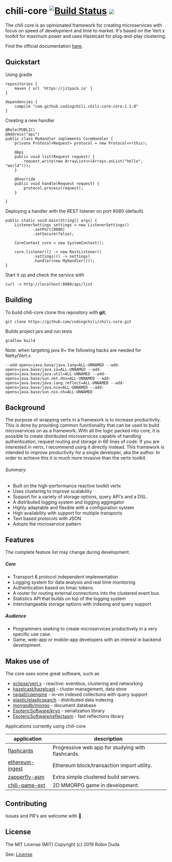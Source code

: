 # chili-core [![Build Status](https://travis-ci.org/codingchili/chili-core.svg?branch=master)](https://travis-ci.org/codingchili/chili-core) [![](https://jitpack.io/v/codingchili/chili-core.svg)](https://jitpack.io/#codingchili/chili-core)

The chili core is an opinionated framework for creating microservices with focus on speed of development and time to market. 
It's based on the Vert.x toolkit for maximum power and uses Hazelcast for plug-and-play clustering. 

Find the official documentation [here](https://codingchili.github.io/chili-core/).

## Quickstart

Using gradle
```$groovy
repositories {
    maven { url 'https://jitpack.io' }
}

dependencies {
    compile "com.github.codingchili.chili-core:core:1.1.0"
}
```

Creating a new handler

```$java
@Role(PUBLIC)
@Address("api")
public class MyHandler implements CoreHandler {
    private Protocol<Request> protocol = new Protocol<>(this);
    
    @Api
    public void list(Request request) {
        request.write(new ArrayList<>(Arrays.asList("hello", "world")));
    } 
    
    @Override
    public void handle(Request request) {
        protocol.process(request);
    }
    
}
```

Deploying a handler with the REST listener on port 8080 (default).

```$java
public static void main(String[] args) {
    ListenerSettings settings = new ListenerSettings()
            .setPort(8080)
            .setSecure(false);

    CoreContext core = new SystemContext();

    core.listener(() -> new RestListener()
            .settings(() -> settings)
            .handler(new MyHandler()));
}
```

Start it up and check the service with
```$bash
curl -v http://localhost:8080/api/list
```

## Building
To build chili-core clone this repository with **git**,
```
git clone https://github.com/codingchili/chili-core.git
```

Builds project jars and run tests
```
gradlew build
```

Note: when targeting java 9+ the following hacks are needed for Netty/Vert.x
```
--add-opens=java.base/java.lang=ALL-UNNAMED --add-opens=java.base/java.io=ALL-UNNAMED --add-opens=java.base/java.util=ALL-UNNAMED --add-opens=java.base/sun.net.dns=ALL-UNNAMED --add-opens=java.base/java.lang.reflect=ALL-UNNAMED --add-opens=java.base/java.nio=ALL-UNNAMED --add-opens=java.base/sun.nio.ch=ALL-UNNAMED
```


## Background 
The purpose of wrapping vertx in a framework is to increase productivity. This is done by providing common 
functionality that can be used to build microservices on as a framework. With all the logic packed into core, it is 
possible to create distributed microservices capable of handling authentication, request routing and storage 
in 66 lines of code. If you are interested in vertx, I recommend using it directly instead. 
This framework is intended to improve productivity for a single developer, aka the author. 
In order to achieve this it is much more invasive than the vertx toolkit.

###### Summary
* Built on the high-performance reactive toolkit vertx
* Uses clustering to improve scalability
* Support for a variety of storage options, query API's and a DSL.
* A distributed logging system and logging aggregator
* Highly adaptable and flexible with a configuration system
* High availability with support for multiple transports
* Text based protocols with JSON
* Adopts the microservice pattern

## Features
The complete feature list may change during development. 

##### Core
* Transport & protocol independent implementation
* Logging system for data analysis and real time monitoring
* Authentication based on hmac tokens.
* A router for routing external connections into the clustered event bus.
* Statistics API that builds on top of the logging system
* Interchangeable storage options with indexing and query support

##### Audience
- Programmers seeking to create microservices productively in a very specific use case.
- Game, web-app or mobile-app developers with an interest in backend development.

## Makes use of
The core uses some great software, such as

* [eclipse/vert.x](https://github.com/eclipse/vert.x) - reactive: eventbus, clustering and networking
* [hazelcast/hazelcast](https://github.com/hazelcast/hazelcast) - cluster management, data store
* [npgall/cqengine](https://github.com/npgall/cqengine) - in-vm indexed collections with query support
* [elastic/elasticsearch](https://github.com/elastic/elasticsearch) - distributed data indexing
* [mongodb/mongo](https://github.com/mongodb/mongo) - document database
* [EsotericSoftware/kryo](https://github.com/EsotericSoftware/kryo) - serialization library
* [EsotericSoftware/reflectasm](https://github.com/EsotericSoftware/reflectasm) - fast reflections library

Applications currently using chili-core

|application|description|
|---|---|
|[flashcards](https://flashcardsalligator.com/)|Progressive web app for studying  with flashcards.|
|[ethereum-ingest](https://github.com/codingchili/ethereum-ingest)|Ethereum block/transaction import utility.|
|[zapperfly-asm](https://github.com/codingchili/zapperfly-asm)|Extra simple clustered build servers.|
|[chili-game-ext](https://github.com/codingchili/chili-game-ext)|2D MMORPG game in development.|

## Contributing
Issues and PR's are welcome with :blue_heart:.

## License
The MIT License (MIT)
Copyright (c) 2019 Robin Duda

See: [License](./LICENSE.md)
